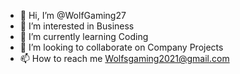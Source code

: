 - 👋 Hi, I’m @WolfGaming27
- 👀 I’m interested in Business
- 🌱 I’m currently learning Coding
- 💞️ I’m looking to collaborate on Company Projects
- 📫 How to reach me Wolfsgaming2021@gmail.com

<!---
WolfGaming27/WolfGaming27 is a ✨ special ✨ repository because its `README.md` (this file) appears on your GitHub profile.
You can click the Preview link to take a look at your changes.
--->
